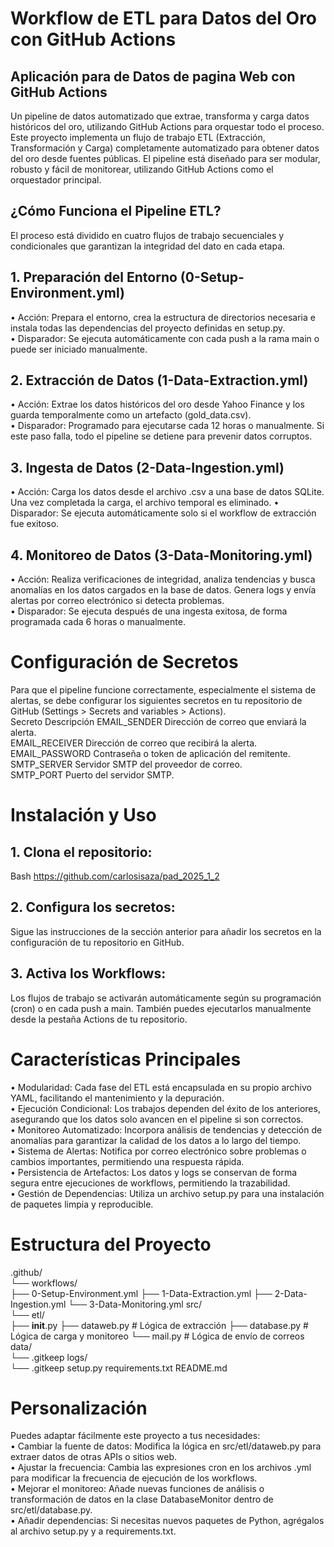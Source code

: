 # Workflow de ETL para Datos del Oro con GitHub Actions
## Aplicación para de Datos de pagina Web con GitHub Actions
Un pipeline de datos automatizado que extrae, transforma y carga datos históricos del oro, utilizando GitHub Actions para orquestar todo el proceso.
Este proyecto implementa un flujo de trabajo ETL (Extracción, Transformación y Carga) completamente automatizado para obtener datos del oro desde fuentes públicas. El pipeline está diseñado para ser modular, robusto y fácil de monitorear, utilizando GitHub Actions como el orquestador principal.

## ¿Cómo Funciona el Pipeline ETL?
El proceso está dividido en cuatro flujos de trabajo secuenciales y condicionales que garantizan la integridad del dato en cada etapa.  
## 1.	Preparación del Entorno (0-Setup-Environment.yml)  
•	Acción: Prepara el entorno, crea la estructura de directorios necesaria e instala todas las dependencias del proyecto definidas en setup.py.  
•	Disparador: Se ejecuta automáticamente con cada push a la rama main o puede ser iniciado manualmente.  
## 2.	Extracción de Datos (1-Data-Extraction.yml)  
•	Acción: Extrae los datos históricos del oro desde Yahoo Finance y los guarda temporalmente como un artefacto (gold_data.csv).  
•	Disparador: Programado para ejecutarse cada 12 horas o manualmente. Si este paso falla, todo el pipeline se detiene para prevenir datos corruptos.  
## 3.	Ingesta de Datos (2-Data-Ingestion.yml)  
•	Acción: Carga los datos desde el archivo .csv a una base de datos SQLite. Una vez completada la carga, el archivo temporal es eliminado. 
•	Disparador: Se ejecuta automáticamente solo si el workflow de extracción fue exitoso.  
## 4.	Monitoreo de Datos (3-Data-Monitoring.yml)  
•	Acción: Realiza verificaciones de integridad, analiza tendencias y busca anomalías en los datos cargados en la base de datos. Genera logs y envía alertas por correo electrónico si detecta problemas.  
•	Disparador: Se ejecuta después de una ingesta exitosa, de forma programada cada 6 horas o manualmente.  

# Configuración de Secretos  
Para que el pipeline funcione correctamente, especialmente el sistema de alertas, se  debe configurar los siguientes secretos en tu repositorio de GitHub (Settings > Secrets and variables > Actions).  
Secreto	                    Descripción
EMAIL_SENDER	            Dirección de correo que enviará la alerta.  
EMAIL_RECEIVER	            Dirección de correo que recibirá la alerta.  
EMAIL_PASSWORD	            Contraseña o token de aplicación del remitente.  
SMTP_SERVER	            Servidor SMTP del proveedor de correo.  
SMTP_PORT	            Puerto del servidor SMTP.  

# Instalación y Uso  
## 1.	Clona el repositorio:   
Bash
https://github.com/carlosisaza/pad_2025_1_2
## 2.	Configura los secretos: 
Sigue las instrucciones de la sección anterior para añadir los secretos en la configuración de tu repositorio en GitHub.
## 3.	Activa los Workflows: 
Los flujos de trabajo se activarán automáticamente según su programación (cron) o en cada push a main. También puedes ejecutarlos manualmente desde la pestaña Actions de tu repositorio.

# Características Principales
•	Modularidad: Cada fase del ETL está encapsulada en su propio archivo YAML, facilitando el mantenimiento y la depuración.  
•	Ejecución Condicional: Los trabajos dependen del éxito de los anteriores, asegurando que los datos solo avancen en el pipeline si son correctos.  
•	Monitoreo Automatizado: Incorpora análisis de tendencias y detección de anomalías para garantizar la calidad de los datos a lo largo del tiempo.  
•	Sistema de Alertas: Notifica por correo electrónico sobre problemas o cambios importantes, permitiendo una respuesta rápida.  
•	Persistencia de Artefactos: Los datos y logs se conservan de forma segura entre ejecuciones de workflows, permitiendo la trazabilidad.  
•	Gestión de Dependencias: Utiliza un archivo setup.py para una instalación de paquetes limpia y reproducible.  

# Estructura del Proyecto
.github/  
└── workflows/  
    ├── 0-Setup-Environment.yml
    ├── 1-Data-Extraction.yml
    ├── 2-Data-Ingestion.yml
    └── 3-Data-Monitoring.yml
src/  
└── etl/  
    ├── __init__.py
    ├── dataweb.py          # Lógica de extracción
    ├── database.py         # Lógica de carga y monitoreo
    └── mail.py             # Lógica de envío de correos
data/  
    └── .gitkeep
logs/  
    └── .gitkeep
setup.py
requirements.txt
README.md

# Personalización
Puedes adaptar fácilmente este proyecto a tus necesidades:  
•	Cambiar la fuente de datos: Modifica la lógica en src/etl/dataweb.py para extraer datos de otras APIs o sitios web.  
•	Ajustar la frecuencia: Cambia las expresiones cron en los archivos .yml para modificar la frecuencia de ejecución de los workflows.  
•	Mejorar el monitoreo: Añade nuevas funciones de análisis o transformación de datos en la clase DatabaseMonitor dentro de src/etl/database.py.  
•	Añadir dependencias: Si necesitas nuevos paquetes de Python, agrégalos al archivo setup.py y a requirements.txt.  
